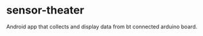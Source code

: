 sensor-theater
==============

Android app that collects and display data from bt connected arduino board.
